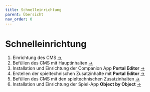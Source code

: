 ```yaml
---
title: Schnelleinrichtung
parent: Übersicht
nav_order: 0
---
```


# Schnelleinrichtung

1. Einrichtung des CMS [&#8594;](2.1-einrichtung.html)
2. Befüllen des CMS mit Hauptinhalten [&#8594;](2.3-hauptinhalte.html)
3. Installation und Einrichtung der Companion App __Portal Editor__ [&#8594;](3.1-installation.html)
4. Erstellen der spieltechnischen Zusatzinhalte mit __Portal Editor__ [&#8594;](3.2-benutzung.html)
5. Befüllen des CMS mit den spieltechnischen Zusatzinhalten [&#8594;](2.4-zusatzinhalte.html)
6. Installation und Einrichtung der Spiel-App __Object by Object__ [&#8594;](1.2-installation.html)
